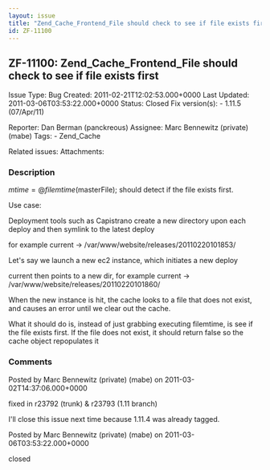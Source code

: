```yaml
---
layout: issue
title: "Zend_Cache_Frontend_File should check to see if file exists first"
id: ZF-11100
---
```


ZF-11100: Zend\_Cache\_Frontend\_File should check to see if file exists first
------------------------------------------------------------------------------

 Issue Type: Bug Created: 2011-02-21T12:02:53.000+0000 Last Updated: 2011-03-06T03:53:22.000+0000 Status: Closed Fix version(s): - 1.11.5 (07/Apr/11)
 
 Reporter:  Dan Berman (panckreous)  Assignee:  Marc Bennewitz (private) (mabe)  Tags: - Zend\_Cache
 
 Related issues: 
 Attachments: 
### Description

$mtime = @filemtime($masterFile); should detect if the file exists first.

Use case:

Deployment tools such as Capistrano create a new directory upon each deploy and then symlink to the latest deploy

for example current -> /var/www/website/releases/20110220101853/

Let's say we launch a new ec2 instance, which initiates a new deploy

current then points to a new dir, for example current -> /var/www/website/releases/20110220101860/

When the new instance is hit, the cache looks to a file that does not exist, and causes an error until we clear out the cache.

What it should do is, instead of just grabbing executing filemtime, is see if the file exists first. If the file does not exist, it should return false so the cache object repopulates it

 

 

### Comments

Posted by Marc Bennewitz (private) (mabe) on 2011-03-02T14:37:06.000+0000

fixed in r23792 (trunk) & r23793 (1.11 branch)

I'll close this issue next time because 1.11.4 was already tagged.

 

 

Posted by Marc Bennewitz (private) (mabe) on 2011-03-06T03:53:22.000+0000

closed

 

 